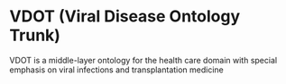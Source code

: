 # VDOT (Viral Disease Ontology Trunk)
VDOT is a middle-layer ontology for the health care domain with special emphasis on viral infections and transplantation medicine

